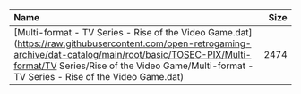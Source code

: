 |Name|Size|
|:---|---:|
|[Multi-format - TV Series - Rise of the Video Game.dat](https://raw.githubusercontent.com/open-retrogaming-archive/dat-catalog/main/root/basic/TOSEC-PIX/Multi-format/TV Series/Rise of the Video Game/Multi-format - TV Series - Rise of the Video Game.dat)|2474|
